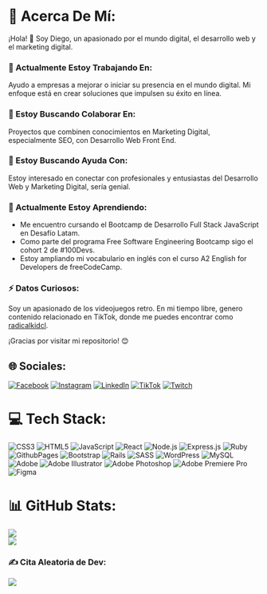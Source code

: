 # 💫 Acerca De Mí:
¡Hola! 👋 Soy Diego, un apasionado por el mundo digital, el desarrollo web y el marketing digital.

### 🔭 Actualmente Estoy Trabajando En:
Ayudo a empresas a mejorar o iniciar su presencia en el mundo digital. Mi enfoque está en crear soluciones que impulsen su éxito en línea.

### 👯 Estoy Buscando Colaborar En:
Proyectos que combinen conocimientos en Marketing Digital, especialmente SEO, con Desarrollo Web Front End.

### 🤝 Estoy Buscando Ayuda Con:
Estoy interesado en conectar con profesionales y entusiastas del Desarrollo Web y Marketing Digital, sería genial.

### 🌱 Actualmente Estoy Aprendiendo:
- Me encuentro cursando el Bootcamp de Desarrollo Full Stack JavaScript en Desafío Latam.
- Como parte del programa Free Software Engineering Bootcamp sigo el cohort 2 de #100Devs.
- Estoy ampliando mi vocabulario en inglés con el curso A2 English for Developers de freeCodeCamp.

### ⚡ Datos Curiosos:
Soy un apasionado de los videojuegos retro. En mi tiempo libre, genero contenido relacionado en TikTok, donde me puedes encontrar como [radicalkidcl](https://www.tiktok.com/@radicalkidcl).

¡Gracias por visitar mi repositorio! 😊

## 🌐 Sociales:
[![Facebook](https://img.shields.io/badge/Facebook-%231877F2.svg?logo=Facebook&logoColor=white)](https://facebook.com/dieherram) [![Instagram](https://img.shields.io/badge/Instagram-%23E4405F.svg?logo=Instagram&logoColor=white)](https://instagram.com/dieherram) [![LinkedIn](https://img.shields.io/badge/LinkedIn-%230077B5.svg?logo=linkedin&logoColor=white)](https://linkedin.com/in/diego-hernandez-ramos) [![TikTok](https://img.shields.io/badge/TikTok-%23000000.svg?logo=TikTok&logoColor=white)](https://tiktok.com/@radicalgeekcl) [![Twitch](https://img.shields.io/badge/Twitch-%239146FF.svg?logo=Twitch&logoColor=white)](https://twitch.tv/radicalkidcl) 

# 💻 Tech Stack:
![CSS3](https://img.shields.io/badge/css3-%231572B6.svg?style=for-the-badge&logo=css3&logoColor=white)
![HTML5](https://img.shields.io/badge/html5-%23E34F26.svg?style=for-the-badge&logo=html5&logoColor=white)
![JavaScript](https://img.shields.io/badge/javascript-%23323330.svg?style=for-the-badge&logo=javascript&logoColor=%23F7DF1E)
![React](https://img.shields.io/badge/react-%2320232a.svg?style=for-the-badge&logo=react&logoColor=%2361DAFB)
![Node.js](https://img.shields.io/badge/node.js-%2343853D.svg?style=for-the-badge&logo=node.js&logoColor=white)
![Express.js](https://img.shields.io/badge/express.js-%23404d59.svg?style=for-the-badge&logo=express&logoColor=%2361DAFB)
![Ruby](https://img.shields.io/badge/ruby-%23CC342D.svg?style=for-the-badge&logo=ruby&logoColor=white)
![GithubPages](https://img.shields.io/badge/github%20pages-121013?style=for-the-badge&logo=github&logoColor=white)
![Bootstrap](https://img.shields.io/badge/bootstrap-%238511FA.svg?style=for-the-badge&logo=bootstrap&logoColor=white)
![Rails](https://img.shields.io/badge/rails-%23CC0000.svg?style=for-the-badge&logo=ruby-on-rails&logoColor=white)
![SASS](https://img.shields.io/badge/SASS-hotpink.svg?style=for-the-badge&logo=SASS&logoColor=white)
![WordPress](https://img.shields.io/badge/WordPress-%23117AC9.svg?style=for-the-badge&logo=WordPress&logoColor=white)
![MySQL](https://img.shields.io/badge/mysql-%2300000f.svg?style=for-the-badge&logo=mysql&logoColor=white)
![Adobe](https://img.shields.io/badge/adobe-%23FF0000.svg?style=for-the-badge&logo=adobe&logoColor=white)
![Adobe Illustrator](https://img.shields.io/badge/adobe%20illustrator-%23FF9A00.svg?style=for-the-badge&logo=adobe%20illustrator&logoColor=white)
![Adobe Photoshop](https://img.shields.io/badge/adobe%20photoshop-%2331A8FF.svg?style=for-the-badge&logo=adobe%20photoshop&logoColor=white)
![Adobe Premiere Pro](https://img.shields.io/badge/Adobe%20Premiere%20Pro-9999FF.svg?style=for-the-badge&logo=Adobe%20Premiere%20Pro&logoColor=white)
![Figma](https://img.shields.io/badge/figma-%23F24E1E.svg?style=for-the-badge&logo=figma&logoColor=white)

# 📊 GitHub Stats:
![](https://github-readme-streak-stats.herokuapp.com/?user=dieherram&theme=default&hide_border=false)<br/>
![](https://github-readme-stats.vercel.app/api/top-langs/?username=dieherram&theme=default&hide_border=false&include_all_commits=false&count_private=false&layout=compact)

### ✍️ Cita Aleatoria de Dev:
![](https://quotes-github-readme.vercel.app/api?type=horizontal&theme=radical)
